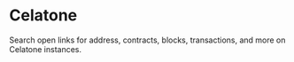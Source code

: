 # Celatone

Search open links for address, contracts, blocks, transactions, and more on Celatone instances.